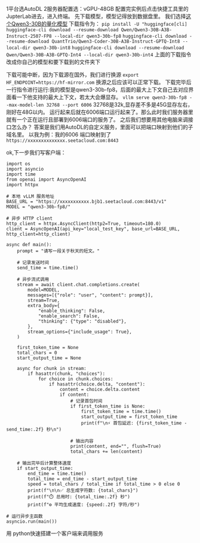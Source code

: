 1平台选AutoDL
2服务器配置选：vGPU-48GB
配置完实例后点击快捷工具里的JupterLab进去，进入终端。
先下载模型，模型记得放到数据盘里。
我们选择[这个Qwen3-30B的量化模型](https://huggingface.co/Qwen/Qwen3-30B-A3B-Instruct-2507-FP8)
下载指令为：
`pip install -U "huggingface[cli]`
`huggingface-cli download --resume-download Qwen/Qwen3-30B-A3B-Instruct-2507-FP8 --local-dir qwen3-30b-fp8`
`huggingface-cli download --resume-download QuantTrio/Qwen3-Coder-30B-A3B-Instruct-GPTQ-Int8 --local-dir qwen3-30b-int8`
`huggingface-cli download --resume-download Qwen/Qwen3-30B-A3B-GPTQ-Int4 --local-dir qwen3-30b-int4`
上面的下载指令改成你自己的模型和要下载到的文件夹下

下载可能中断，因为下载源在国外，我们进行换源
`export HF_ENDPOINT=https://hf-mirror.com`
换源之后应该可以正常下载。
下载完毕后
一行指令进行运行:我的模型是qwen3-30b-fp8，后面的最大上下文自己去对应界面看一下他支持的最大上下文，若太大会爆显存。
`vllm serve qwen3-30b-fp8 --max-model-len 32768 --port 6006` 
32768是32k,显存差不多是45G显存左右，刚好在48G以内。
运行起来后就在6006端口运行起来了。那么此时我们服务器里就有一个正在运行且部署到6006端口的服务了。
之后我们想要用其他电脑来调接口怎么办？
答案是我们用AutoDL的自定义服务，里面可以把端口映射到他们的子域名里。
以我为例：我的6006 端口映射到了
`https://xxxxxxxxxxxxxx.seetacloud.com:8443`

ok,下一步我们写客户端：
```
import os
import asyncio
import time
from openai import AsyncOpenAI
import httpx

# 本地 vLLM 服务地址
BASE_URL = "https://xxxxxxxxxxx.bjb1.seetacloud.com:8443/v1"
MODEL = "qwen3-30b-fp8/"

# 异步 HTTP client
http_client = httpx.AsyncClient(http2=True, timeout=180.0)
client = AsyncOpenAI(api_key="local_test_key", base_url=BASE_URL, http_client=http_client)

async def main():
    prompt = "请写一段关于秋天的短文。"

    # 记录发送时间
    send_time = time.time()

    # 异步流式调用
    stream = await client.chat.completions.create(
        model=MODEL,
        messages=[{"role": "user", "content": prompt}],
        stream=True,
        extra_body={
            "enable_thinking": False,
            "enable_search": False,
            "thinking": {"type": "disabled"},
        },
        stream_options={"include_usage": True},
    )

    first_token_time = None
    total_chars = 0
    start_output_time = None

    async for chunk in stream:
        if hasattr(chunk, "choices"):
            for choice in chunk.choices:
                if hasattr(choice.delta, "content"):
                    content = choice.delta.content
                    if content:
                        # 记录首包时间
                        if first_token_time is None:
                            first_token_time = time.time()
                            start_output_time = first_token_time
                            print(f"\n⚡ 首包延迟: {first_token_time - send_time:.2f} 秒\n")

                        # 输出内容
                        print(content, end="", flush=True)
                        total_chars += len(content)

    # 输出完毕后计算整体速度
    if start_output_time:
        end_time = time.time()
        total_time = end_time - start_output_time
        speed = total_chars / total_time if total_time > 0 else 0
        print(f"\n\n✅ 总生成字符数: {total_chars}")
        print(f"⏱️ 总用时: {total_time:.2f} 秒")
        print(f"⚙️ 平均生成速度: {speed:.2f} 字符/秒")

# 运行异步主函数
asyncio.run(main())
```
用 python快速搭建一个客户端来调用服务